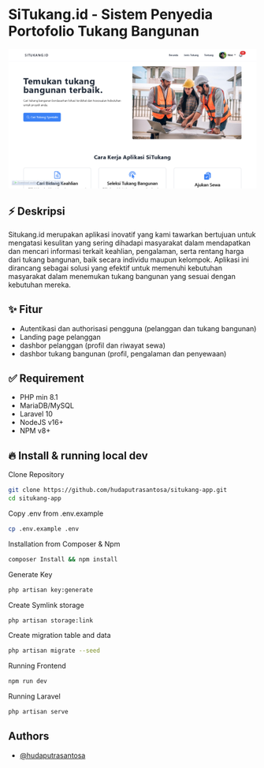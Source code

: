 # SiTukang.id - Sistem Penyedia Portofolio Tukang Bangunan
![Logo](https://raw.githubusercontent.com/hudaputrasantosa/hudaputrasantosa.github.io/main/assets/img/projects/project-4.png)


## ⚡ Deskripsi
Situkang.id merupakan aplikasi inovatif yang kami tawarkan bertujuan untuk mengatasi kesulitan yang sering dihadapi masyarakat dalam mendapatkan dan mencari informasi terkait keahlian, pengalaman, serta rentang harga dari tukang bangunan, baik secara individu maupun kelompok. Aplikasi ini dirancang sebagai solusi yang efektif untuk memenuhi kebutuhan masyarakat dalam menemukan tukang bangunan yang sesuai dengan kebutuhan mereka.

## ✨ Fitur

- Autentikasi dan authorisasi pengguna (pelanggan dan tukang bangunan)
- Landing page pelanggan
- dashbor pelanggan (profil dan riwayat sewa)
- dashbor tukang bangunan (profil, pengalaman dan penyewaan)

## ✅ Requirement
 - PHP min 8.1
 - MariaDB/MySQL
 - Laravel 10
 - NodeJS v16+
 - NPM v8+

## 🔥 Install & running local dev
Clone Repository

```bash
git clone https://github.com/hudaputrasantosa/situkang-app.git
cd situkang-app
```
Copy .env from .env.example
```bash
cp .env.example .env
```
Installation from Composer & Npm
```bash
composer Install && npm install
```
Generate Key
```bash
php artisan key:generate
```
Create Symlink storage
```bash
php artisan storage:link
```
Create migration table and data
```bash
php artisan migrate --seed
```
Running Frontend
```bash
npm run dev
```
Running Laravel
```bash
php artisan serve
```

## Authors

- [@hudaputrasantosa](https://www.github.com/hudaputrasantosa)

